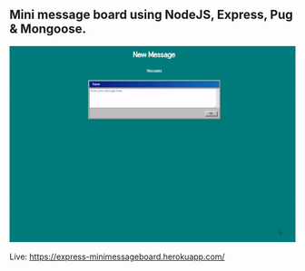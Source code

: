 ## Mini message board using NodeJS, Express, Pug & Mongoose.

![gif of express-minimessageboard website](https://raw.githubusercontent.com/Godnoken/gifdemos/main/express-minimessageboard.gif)

Live: https://express-minimessageboard.herokuapp.com/
